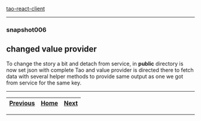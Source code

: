 [tao-react-client](https://github.com/noviKorisnik/tao-react-client#readme)
___
### snapshot006
## changed value provider
To change the story a bit and detach from service, in **public** directory is now set json with complete Tao and value provider is directed there to fetch data with several helper methods to provide same output as one we got from service for the same key.
___
| [Previous](https://github.com/noviKorisnik/tao-react-client/tree/snapshot005#readme) | [Home](https://github.com/noviKorisnik/tao-react-client#readme) | [Next](https://github.com/noviKorisnik/tao-react-client/tree/snapshot007#readme) |
| :-: | :-: | :-: |
___
